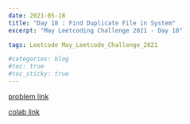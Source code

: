 ```yaml
---
date: 2021-05-18
title: "Day 18 : Find Duplicate File in System"
excerpt: "May Leetcoding Challenge 2021 - Day 18"

tags: Leetcode May_Leetcode_Challenge_2021

#categories: blog
#toc: true
#toc_sticky: true
---
```


<script src="https://gist.github.com/1cg2cg3cg/c2699209c73589f254c3599ba00c4289.js"></script>

[problem link](https://leetcode.com/explore/challenge/card/may-leetcoding-challenge-2021/600/week-3-may-15th-may-21st/3747/)

[colab link](https://colab.research.google.com/drive/1Eyf3loqU-5f8knn2GNYLu7W1AhGMSgb3#scrollTo=wOGVCT2WEnM_)
